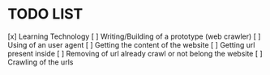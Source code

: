 # TODO LIST
[x] Learning Technology
[ ] Writing/Building of a prototype (web crawler)
	[ ] Using of an user agent
	[ ] Getting the content of the website
	[ ] Getting url present inside
	[ ] Removing of url already crawl or not belong the website
	[ ] Crawling of the urls